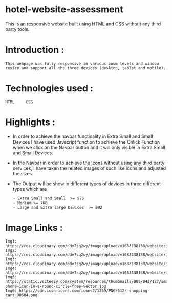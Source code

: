 # hotel-website-assessment
This is an responsive website built using HTML and CSS without any third party tools.


# Introduction :

    This webpage was fully responsive in various zoom levels and window resize and support all the three devices (desktop, tablet and mobile).

# Technologies used :
    HTML     CSS

#  Highlights :

   *  In order to achieve the navbar functinality in Extra Small and Small Devices I have used Javscript function to achieve the  Onlick Function when we click on the Navbar button and it will only visible in Extra Small and Small Devices.
   *  In the Navbar in order to achieve the Icons without using any third party services, I have taken the related images of such like icons and adjusted the sizes.
   *  The Output will be show in different types of devices in  three different types which are 
          
          - Extra Small and Small  >= 576
          - Medium >= 768 
          - Large and Extra large Devices  >= 992


# Image Links :

    Img1: https://res.cloudinary.com/ddv7sq2wy/image/upload/v1683138138/website/img4_ttsnuh.jpg
    Img2: https://res.cloudinary.com/ddv7sq2wy/image/upload/v1683138138/website/img2_n9872l.jpg
    Img3: https://res.cloudinary.com/ddv7sq2wy/image/upload/v1683138138/website/img3_ot8kuz.jpg
    Img4: https://res.cloudinary.com/ddv7sq2wy/image/upload/v1683138138/website/img1_cg7u7x.jpg
    Img5: https://static.vecteezy.com/system/resources/thumbnails/005/043/127/small/a-phone-icon-in-a-round-circle-free-vector.jpg
    Img6: https://cdn.icon-icons.com/icons2/1369/PNG/512/-shopping-cart_90604.png
    
